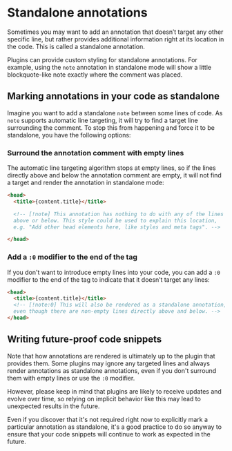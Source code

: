 # Standalone annotations

Sometimes you may want to add an annotation that doesn’t target any other specific line, but rather provides additional information right at its location in the code. This is called a standalone annotation.

Plugins can provide custom styling for standalone annotations. For example, using the `note` annotation in standalone mode will show a little blockquote-like note exactly where the comment was placed.

## Marking annotations in your code as standalone

Imagine you want to add a standalone `note` between some lines of code. As `note` supports automatic line targeting, it will try to find a target line surrounding the comment. To stop this from happening and force it to be standalone, you have the following options:

### Surround the annotation comment with empty lines

The automatic line targeting algorithm stops at empty lines, so if the lines directly above and below the annotation comment are empty, it will not find a target and render the annotation in standalone mode:

```html
<head>
  <title>{content.title}</title>

  <!-- [!note] This annotation has nothing to do with any of the lines
  above or below. This style could be used to explain this location,
  e.g. "Add other head elements here, like styles and meta tags". -->

</head>
```

### Add a `:0` modifier to the end of the tag

If you don't want to introduce empty lines into your code, you can add a `:0` modifier to the end of the tag to indicate that it doesn’t target any lines:

```html
<head>
  <title>{content.title}</title>
  <!-- [!note:0] This will also be rendered as a standalone annotation,
  even though there are non-empty lines directly above and below. -->
</head>
```

## Writing future-proof code snippets

Note that how annotations are rendered is ultimately up to the plugin that provides them. Some plugins may ignore any targeted lines and always render annotations as standalone annotations, even if you don't surround them with empty lines or use the `:0` modifier.

However, please keep in mind that plugins are likely to receive updates and evolve over time, so relying on implicit behavior like this may lead to unexpected results in the future.

Even if you discover that it's not required right now to explicitly mark a particular annotation as standalone, it's a good practice to do so anyway to ensure that your code snippets will continue to work as expected in the future.
